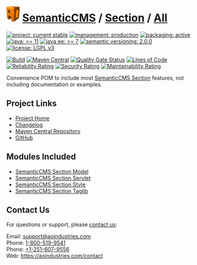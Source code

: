 # [<img src="ao-logo.png" alt="AO Logo" width="35" height="40">](https://github.com/ao-apps) [SemanticCMS](https://github.com/ao-apps/semanticcms) / [Section](https://github.com/ao-apps/semanticcms-section) / [All](https://github.com/ao-apps/semanticcms-section-all)

[![project: current stable](https://semanticcms.com/ao-badges/project-current-stable.svg)](https://aoindustries.com/life-cycle#project-current-stable)
[![management: production](https://semanticcms.com/ao-badges/management-production.svg)](https://aoindustries.com/life-cycle#management-production)
[![packaging: active](https://semanticcms.com/ao-badges/packaging-active.svg)](https://aoindustries.com/life-cycle#packaging-active)  
[![java: &gt;= 11](https://semanticcms.com/ao-badges/java-11.svg)](https://docs.oracle.com/en/java/javase/11/docs/api/)
[![java ee: &gt;= 7](https://semanticcms.com/ao-badges/javaee-7.svg)](https://docs.oracle.com/javaee/7/api/)
[![semantic versioning: 2.0.0](https://semanticcms.com/ao-badges/semver-2.0.0.svg)](http://semver.org/spec/v2.0.0.html)
[![license: LGPL v3](https://semanticcms.com/ao-badges/license-lgpl-3.0.svg)](https://www.gnu.org/licenses/lgpl-3.0)

[![Build](https://github.com/ao-apps/semanticcms-section-all/workflows/Build/badge.svg?branch=1.x)](https://github.com/ao-apps/semanticcms-section-all/actions?query=workflow%3ABuild)
[![Maven Central](https://maven-badges.herokuapp.com/maven-central/com.semanticcms/semanticcms-section-all/badge.svg)](https://maven-badges.herokuapp.com/maven-central/com.semanticcms/semanticcms-section-all)
[![Quality Gate Status](https://sonarcloud.io/api/project_badges/measure?branch=1.x&project=com.semanticcms%3Asemanticcms-section-all&metric=alert_status)](https://sonarcloud.io/dashboard?branch=1.x&id=com.semanticcms%3Asemanticcms-section-all)
[![Lines of Code](https://sonarcloud.io/api/project_badges/measure?branch=1.x&project=com.semanticcms%3Asemanticcms-section-all&metric=ncloc)](https://sonarcloud.io/component_measures?branch=1.x&id=com.semanticcms%3Asemanticcms-section-all&metric=ncloc)  
[![Reliability Rating](https://sonarcloud.io/api/project_badges/measure?branch=1.x&project=com.semanticcms%3Asemanticcms-section-all&metric=reliability_rating)](https://sonarcloud.io/component_measures?branch=1.x&id=com.semanticcms%3Asemanticcms-section-all&metric=Reliability)
[![Security Rating](https://sonarcloud.io/api/project_badges/measure?branch=1.x&project=com.semanticcms%3Asemanticcms-section-all&metric=security_rating)](https://sonarcloud.io/component_measures?branch=1.x&id=com.semanticcms%3Asemanticcms-section-all&metric=Security)
[![Maintainability Rating](https://sonarcloud.io/api/project_badges/measure?branch=1.x&project=com.semanticcms%3Asemanticcms-section-all&metric=sqale_rating)](https://sonarcloud.io/component_measures?branch=1.x&id=com.semanticcms%3Asemanticcms-section-all&metric=Maintainability)

Convenience POM to include most [SemanticCMS Section](https://github.com/ao-apps/semanticcms-section) features, not including documentation or examples.

## Project Links
* [Project Home](https://semanticcms.com/section/all/)
* [Changelog](https://semanticcms.com/section/all/changelog)
* [Maven Central Repository](https://search.maven.org/artifact/com.semanticcms/semanticcms-section-all)
* [GitHub](https://github.com/ao-apps/semanticcms-section-all)

## Modules Included
* [SemanticCMS Section Model](https://github.com/ao-apps/semanticcms-section-model)
* [SemanticCMS Section Servlet](https://github.com/ao-apps/semanticcms-section-servlet)
* [SemanticCMS Section Style](https://github.com/ao-apps/semanticcms-section-style)
* [SemanticCMS Section Taglib](https://github.com/ao-apps/semanticcms-section-taglib)

## Contact Us
For questions or support, please [contact us](https://aoindustries.com/contact):

Email: [support@aoindustries.com](mailto:support@aoindustries.com)  
Phone: [1-800-519-9541](tel:1-800-519-9541)  
Phone: [+1-251-607-9556](tel:+1-251-607-9556)  
Web: https://aoindustries.com/contact
